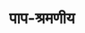 ---
title: पाप-श्रमणीय

type: chapter

order:
  cat: mool
  aagam: 
    position: 1
    depth: 1
  book: 
    position: 1
    depth: 2
  chapter: 
    position: 17
    depth: 3

parent:
  type: book

children:
  type: sutra
  count: 10

---